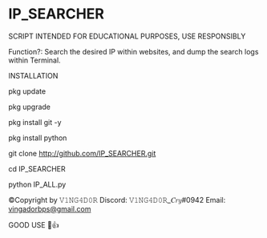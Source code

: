 # IP_SEARCHER

SCRIPT INTENDED FOR EDUCATIONAL PURPOSES, USE RESPONSIBLY

Function?: Search the desired IP within websites, and dump the search logs within Terminal.

INSTALLATION 

pkg update

pkg upgrade

pkg install git -y

pkg install python

git clone http://github.com/IP_SEARCHER.git

cd IP_SEARCHER

python IP_ALL.py


©️Copyright by 𝚅𝟷𝙽𝙶𝟺𝙳𝟶𝚁
Discord: 𝚅𝟷𝙽𝙶𝟺𝙳𝟶𝚁_𝐶𝑟𝑦#0942
Email: vingadorbps@gmail.com

GOOD USE 🧐👍
